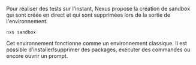 
Pour réaliser des tests sur l'instant, Nexus propose la création de sandbox qui sont créée en direct et qui sont supprimées lors de la sortie de l'environnement.

```console
nxs sandbox
```

Cet environnement fonctionne comme un environnement classique. Il est possible d'installer/supprimer des packages, exécuter des commandes ou encore ouvrir un prompt.